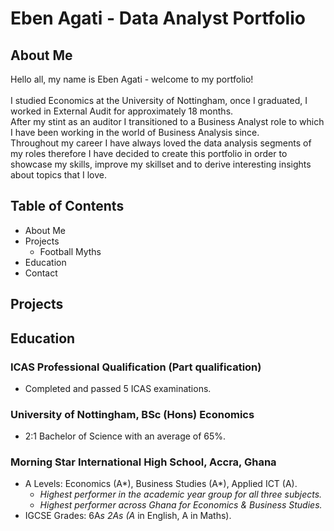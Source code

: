# Eben Agati - Data Analyst Portfolio
## About Me

Hello all, my name is Eben Agati - welcome to my portfolio!<br/><br/>
I studied Economics at the University of Nottingham, once I graduated, I worked in External Audit for approximately 18 months.<br/> After my stint as an auditor I transitioned to a Business Analyst role to which I have been working in the world of Business Analysis since.<br/>
Throughout my career I have always loved the data analysis segments of my roles therefore I have decided to create this portfolio in order to showcase my skills, improve my skillset and to derive interesting insights about topics that I love.

## Table of Contents
- About Me
- Projects
  - Football Myths
- Education
- Contact

## Projects


## Education

### ICAS Professional Qualification (Part qualification)                                     
- Completed and passed 5 ICAS examinations.
### University of Nottingham, BSc (Hons) Economics                                           
- 2:1 Bachelor of Science with an average of 65%.
### Morning Star International High School, Accra, Ghana                                                     
- A Levels: Economics (A*), Business Studies (A*), Applied ICT (A).                                             
  - _Highest performer in the academic year group for all three subjects._
  - _Highest performer across Ghana for Economics & Business Studies._
- IGCSE Grades: 6A*s 2As (A* in English, A in Maths).                                                        
